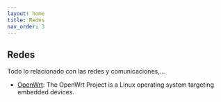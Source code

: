 ```yaml
---
layout: home
title: Redes
nav_order: 3
---
```


## Redes

Todo lo relacionado con las redes y comunicaciones,...

* [OpenWrt](https://openwrt.org/): The OpenWrt Project is a Linux operating system targeting embedded devices.
